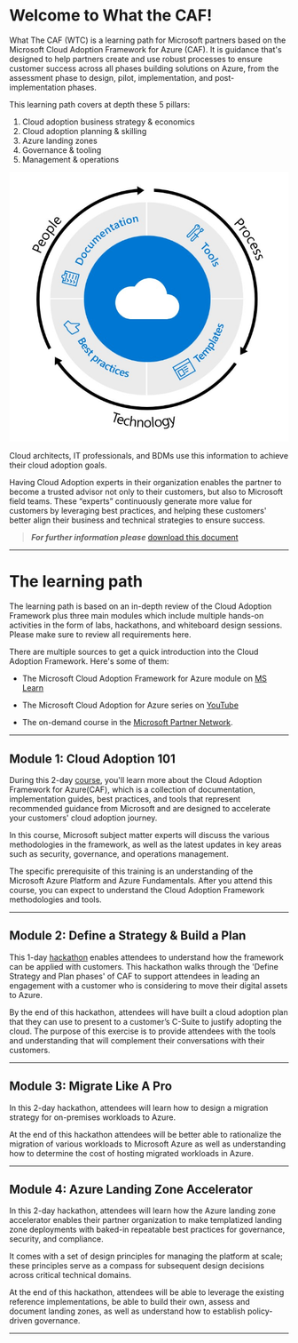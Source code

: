 # Welcome to What the CAF!

What The CAF (WTC) is a learning path for Microsoft partners based on the Microsoft Cloud Adoption Framework for Azure (CAF). It is guidance that's designed to help partners create and use robust processes to ensure customer success across all phases building solutions on Azure, from the assessment phase to design, pilot, 
implementation, and post-implementation phases.

This learning path covers at depth these 5 pillars:

1. Cloud adoption business strategy & economics
2. Cloud adoption planning & skilling
3. Azure landing zones
4. Governance & tooling
5. Management & operations

![CAF Expert](./images/what-the-caf.jpg)

Cloud architects, IT professionals, and BDMs use this information to achieve their cloud adoption goals.

Having Cloud Adoption experts in their organization enables the partner to become a trusted advisor not only to their customers, but also to Microsoft field teams. These “experts” continuously generate more value for customers by leveraging best practices, and helping these customers' better align their business and technical strategies to ensure success.

> **_For further information please_** [download this document](./sources/what-the-caf-lp-overview.pdf)

---

# The learning path

The learning path is based on an in-depth review of the Cloud Adoption Framework plus three main modules which include multiple hands-on activities in the form of labs, hackathons, and whiteboard design sessions. Please make sure to review all requirements here.

There are multiple sources to get a quick introduction into the Cloud Adoption Framework. Here's some of them:

- The Microsoft Cloud Adoption Framework for Azure module on [MS Learn](https://docs.microsoft.com/en-us/learn/modules/microsoft-cloud-adoption-framework-for-azure)

- The Microsoft Cloud Adoption for Azure series on [YouTube](https://www.youtube.com/playlist?list=PLlrxD0HtieHieP3AGObTE8YUpfS6bYtoY)

- The on-demand course in the [Microsoft Partner Network](https://partner.microsoft.com/en-us/training/assets/collection/cloud-adoption-framework-for-microsoft-azure#/).

---

## Module 1: Cloud Adoption 101

During this 2-day [course](/learning_path_modules/01_Cloud_Adoption_101_Workshop), you'll learn more about the Cloud Adoption Framework for Azure(CAF), which is a collection of documentation, implementation guides, best practices, and tools that represent recommended guidance from Microsoft and are designed to accelerate your customers' cloud adoption journey.

In this course, Microsoft subject matter experts will discuss the various methodologies in the framework, as well as the latest updates in key areas such as security, governance, and operations management.

The specific prerequisite of this training is an understanding of the Microsoft Azure Platform and Azure Fundamentals. After you attend this course, you can expect to understand the Cloud Adoption Framework methodologies and tools.

---

## Module 2: Define a Strategy & Build a Plan

This 1-day [hackathon](/learning_path_modules/02_Strategy_and_Plan_Hackathon) enables attendees to understand how the framework can be applied with customers. This hackathon walks through the 'Define Strategy and Plan phases' of CAF to support attendees in leading an engagement with a customer who is considering to move their digital assets to Azure.

By the end of this hackathon, attendees will have built a cloud adoption plan that they can use to present to a customer’s C-Suite to justify adopting the cloud. The purpose of this exercise is to provide attendees with the tools and understanding that will complement their conversations with their customers.

---

## Module 3: Migrate Like A Pro

In this 2-day hackathon, attendees will learn how to design a migration strategy for on-premises workloads to Azure.

At the end of this hackathon attendees will be better able to rationalize the migration of various workloads to Microsoft Azure as well as understanding how to determine the cost of hosting migrated workloads in Azure.

---

## Module 4: Azure Landing Zone Accelerator

In this 2-day hackathon, attendees will learn how the Azure landing zone accelerator enables their partner organization to make templatized landing zone deployments with baked-in repeatable best practices for governance, security, and compliance.

It comes with a set of design principles for managing the platform at scale; these principles serve as a compass for subsequent design decisions across critical technical domains.

At the end of this hackathon, attendees will be able to leverage the existing reference implementations, be able to build their own, assess and document landing zones, as well as understand how to establish policy-driven governance.

---

